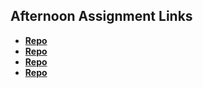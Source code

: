 ## Afternoon Assignment Links

* **[Repo](https://github.com/LanceFontanilla/vue-playground)**
* **[Repo](https://github.com/LanceFontanilla/giftedVue)**
* **[Repo](https://github.com/LanceFontanilla/<ASSIGNMENT_REPO>)**
* **[Repo](https://github.com/LanceFontanilla/<ASSIGNMENT_REPO>)**
